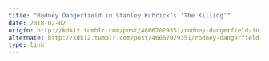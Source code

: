 ```yaml
---
title: "Rodney Dangerfield in Stanley Kubrick’s ‘The Killing’"
date: 2018-02-02
origin: http://kdk12.tumblr.com/post/46667029351/rodney-dangerfield-in-kubricks-the-killing
alternate: http://kdk12.tumblr.com/post/46667029351/rodney-dangerfield-in-kubricks-the-killing
type: link
---
```


